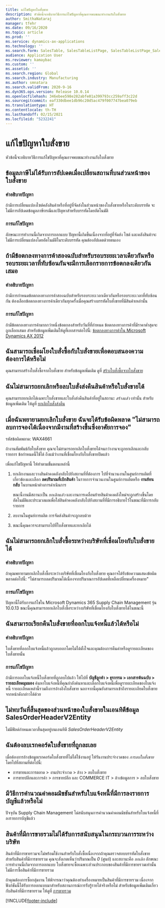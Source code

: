 ```yaml
---
title: แก้ไขปัญหาใบสั่งขาย
description: หัวข้อนี้จะอธิบายวิธีการแก้ไขปัญหาที่คุณอาจพบขณะทำงานกับใบสั่งขาย
author: SmithaNataraj
manager: tfehr
ms.date: 09/16/2020
ms.topic: article
ms.prod: ''
ms.service: dynamics-ax-applications
ms.technology: ''
ms.search.form: SalesTable, SalesTableListPage, SalesTableListPage_SalesCancelOrder
audience: Application User
ms.reviewer: kamaybac
ms.custom: ''
ms.assetid: ''
ms.search.region: Global
ms.search.industry: Manufacturing
ms.author: smnatara
ms.search.validFrom: 2020-9-16
ms.dyn365.ops.version: Release 10.0.14
ms.openlocfilehash: 346ebee598e282abfe01a399793cc259aff3c22d
ms.sourcegitcommit: eaf330dbee1db96c20d5ac479f007747bea079eb
ms.translationtype: HT
ms.contentlocale: th-TH
ms.lasthandoff: 02/15/2021
ms.locfileid: "5232241"
---
```

# <a name="troubleshoot-sales-orders"></a>แก้ไขปัญหาใบสั่งขาย

หัวข้อนี้จะอธิบายวิธีการแก้ไขปัญหาที่คุณอาจพบขณะทำงานกับใบสั่งขาย

## <a name="the-tax-information-isnt-updated-if-i-change-the-location-on-a-sales-order-header"></a>ข้อมูลภาษีไม่ได้รับการอัปเดตเมื่อเปลี่ยนสถานที่บนส่วนหน้าของใบสั่งขาย

### <a name="issue-description"></a>คำอธิบายปัญหา

ถ้ามีการเปลี่ยนแปลงไซต์คลังสินค้าหรือที่อยู่ที่จัดส่งในส่วนหน้าของใบสั่งขายหรือในระดับบรรทัด จะไม่มีการอัปเดตข้อมูลภาษีกรณีและปัญหาสำหรับบรรทัดโดยอัตโนมัติ

### <a name="issue-resolution"></a>การแก้ไขปัญหา

ลักษณะการทำงานนี้เกิดจากการออกแบบ ปัญหานี้เกิดขึ้นเนื่องจากที่อยู่ที่จัดส่ง ไซต์ และคลังสินค้าจะไม่มีการเปลี่ยนแปลงโดยอัตโนมัติในระดับบรรทัด คุณต้องอัปเดตด้วยตนเอง

## <a name="if-there-are-two-trade-agreements-for-the-same-period-or-overlapping-periods-the-same-agreement-line-is-always-selected"></a>ถ้ามีข้อตกลงทางการค้าสองฉบับสำหรับรอบระยะเวลาเดียวกันหรือรอบระยะเวลาที่ทับซ้อนกันจะมีการเลือกรายการข้อตกลงเดียวกันเสมอ

### <a name="issue-description"></a>คำอธิบายปัญหา

ถ้ามีการกำหนดข้อตกลงทางการค้าสองฉบับสำหรับรอบระยะเวลาเดียวกันหรือรอบระยะเวลาที่ทับซ้อนกัน ต้องเลือกข้อตกลงทางการค้าเดียวกันทุกครั้งเมื่อคุณสร้างบรรทัดใบสั่งขายที่มีสินค้าเหล่านั้น

### <a name="issue-resolution"></a>การแก้ไขปัญหา

ถ้ามีข้อตกลงทางการค้ามากกว่าหนึ่งข้อตกลงสำหรับวันที่ที่กำหนด ข้อตกลงทางการค้าที่มีราคาต่ำสุดจะถูกเลือกเสมอ สำหรับข้อมูลเพิ่มเติมให้ดูที่เอกสารต่อไปนี้: [ข้อตกลงทางการค้าใน Microsoft Dynamics AX 2012](https://www.axug.com/HigherLogic/System/DownloadDocumentFile.ashx?DocumentFileKey=3396a3a8-1f48-4d85-8cd6-5fa982f62e90)

## <a name="can-i-link-a-purchase-order-to-a-sales-order-to-fulfill-demand"></a>ฉันสามารถเชื่อมโยงใบสั่งซื้อกับใบสั่งขายเพื่อตอบสนองความต้องการได้หรือไม่

คุณสามารถสร้างใบสั่งซื้อจากใบสั่งขาย สำหรับข้อมูลเพิ่มเติม ดูที่ [สร้างใบสั่งซื้อจากใบสั่งขาย](tasks/create-purchase-order-sales-order.md)

## <a name="i-cant-cancel-or-delete-a-return-order-or-a-sales-order"></a>ฉันไม่สามารถยกเลิกหรือลบใบสั่งส่งคืนสินค้าหรือใบสั่งขายได้

คุณสามารถยกเลิกได้เฉพาะใบสั่งขายและใบสั่งส่งคืนสินค้าที่อยู่ในสถานะ *สร้างแล้ว* เท่านั้น สำหรับข้อมูลเพิ่มเติม ให้ดูที่ [ยกเลิกใบสั่งส่งคืน](../service-management/cancel-return-order.md)

## <a name="when-i-try-to-cancel-a-sales-order-i-receive-a-reservations-cannot-be-removed-because-there-is-work-created-which-relies-on-the-reservations-error"></a>เมื่อฉันพยายามยกเลิกใบสั่งขาย ฉันจะได้รับข้อผิดพลาด "ไม่สามารถลบการจองได้เนื่องจากมีงานที่สร้างขึ้นซึ่งอาศัยการจอง"

รหัสข้อผิดพลาด: WAX4661

ถ้างานสัมพันธ์กับใบสั่งขาย คุณจะไม่สามารถยกเลิกใบสั่งขายได้จนกว่างานจะถูกยกเลิกและกลับรายการ ข้อกำหนดนี้ใช้ได้ ถึงแม้ว่างานที่เชื่อมโยงกับใบสั่งขายปิดแล้ว

เพื่อแก้ไขปัญหานี้ ให้ทำตามขั้นตอนเหล่านี้

1. ยกเลิกงานและวางสินค้าคงคลังกลับไปยังสถานที่ที่ต้องการ ไปที่จำนวนงานในศูนย์การผลิตที่เกี่ยวข้องและเลือก **ลดปริมาณที่เบิกสินค้า** ในรายการจำนวนงานในศูนย์การผลิตหรือ **งานย้อนกลับ** ในบานหน้าต่างการดำเนินการ

    ขณะนี้งานมีสถานะเป็น *ยกเลิกแล้ว* และงานการเคลื่อนย้ายสินค้าคงคลังใหม่จะถูกสร้างขึ้นโดยอัตโนมัติและประมวลผลเพื่อใส่สินค้าคงคลังกลับไปยังสถานที่ที่มีการอธิบายไว้ในขณะที่มีการกลับรายการ

2. ลบงานในศูนย์การผลิต การจัดส่งสินค้าจะถูกลบด้วย
3. ขณะนี้คุณควรจะสามารถไปที่ใบสั่งขายและยกเลิกได้

## <a name="i-cant-cancel-an-intercompany-purchase-order-that-is-linked-to-a-sales-order"></a>ฉันไม่สามารถยกเลิกใบสั่งซื้อระหว่างบริษัทที่เชื่อมโยงกับใบสั่งขายได้

### <a name="issue-description"></a>คำอธิบายปัญหา

ถ้าคุณพยายามยกเลิกใบสั่งซื้อระหว่างบริษัทที่เชื่อมโยงกับใบสั่งขาย คุณอาจได้รับข้อความแสดงข้อผิดพลาดต่อไปนี้: "ไม่สามารถลดปริมาณได้เนื่องจากปริมาณการอัปเดตที่เหลือเปลี่ยนเครื่องหมาย"

### <a name="issue-resolution"></a>การแก้ไขปัญหา

ปัญหานี้ได้รับการแก้ไขใน Microsoft Dynamics 365 Supply Chain Management รุ่น 10.0.13 ขณะนี้คุณสามารถยกเลิกใบสั่งซื้อระหว่างบริษัทที่เชื่อมโยงกับใบสั่งขายได้ในขณะนี้

## <a name="can-i-restore-an-invoiced-sales-order-that-was-deleted"></a>ฉันสามารถเรียกคืนใบสั่งขายที่ออกใบแจ้งหนี้แล้วได้หรือไม่

### <a name="issue-description"></a>คำอธิบายปัญหา

ใบสั่งขายที่ออกใบแจ้งหนี้แล้วถูกลบออกโดยไม่ได้ตั้งใจและคุณต้องการคืนค่าหรือดูรายละเอียดของใบสั่งขายนั้น

### <a name="issue-resolution"></a>การแก้ไขปัญหา

ถ้ามีการออกใบแจ้งหนี้ใบสั่งขายที่ถูกลบไปแล้ว ให้ไปที่ **บัญชีลูกค้า \> ธุรกรรม \> เอกสารต้นฉบับ \> รายละเอียดมุมมอง** ค้นหาใบแจ้งหนี้ที่คุณกำลังค้นหาและเลือกใบแจ้งหนี้เพื่อดูรายละเอียดของใบแจ้งหนี้ รายละเอียดเหล่านี้รวมถึงการอ้างอิงใบสั่งขาย นอกจากนี้คุณยังสามารถเข้าถึงรายละเอียดใบสั่งขายจากหน้าดังกล่าวได้ด้วย

## <a name="the-deadline-of-a-sales-order-header-cant-be-found-in-the-salesorderheaderv2entity-data-entity"></a>ไม่พบวันที่สิ้นสุดของส่วนหน้าของใบสั่งขายในเอนทิตีข้อมูล SalesOrderHeaderV2Entity

ไม่มีฟิลด์กำหนดเวลาสิ้นสุดอยู่บนเอนทิตี *SalesOrderHeaderV2Entity*

## <a name="i-must-delete-orphaned-sales-order-records"></a>ฉันต้องลบเรกคอร์ดใบสั่งขายที่ถูกละเลย

เมื่อต้องการล้างข้อมูลเรกคอร์ดใบสั่งขายที่ไม่ได้ใช้งานอยู่ ให้รันงานประจำงวดของ *การลบใบสั่งขาย* โดยไปที่สถานที่ต่อไปนี้:

- การขายและการตลาด \> งานประจำงวด \> ล้าง \> ลบใบสั่งขาย
- การขายปลีกและการค้า \> การขายปลีก และ COMMERCE IT \> ล้างข้อมูลการ \> ลบใบสั่งขาย

## <a name="is-there-a-way-to-calculate-commissions-on-invoices-that-have-already-been-posted"></a>มีวิธีการคำนวณค่าคอมมิชชันสำหรับใบแจ้งหนี้ที่มีการลงรายการบัญชีแล้วหรือไม่

ปัจจุบัน Supply Chain Management ไม่สนับสนุนการคำนวณค่าคอมมิชชันสำหรับใบแจ้งหนี้ที่ลงรายการบัญชีแล้ว

## <a name="a-bundle-item-isnt-supported-in-an-intercompany-process"></a>สินค้าที่มีการขายรวมไม่ได้รับการสนับสนุนในกระบวนการระหว่างบริษัท

สินค้าที่มีการขายรวมจะไม่พร้อมใช้งานสำหรับใบสั่งซื้อเนื่องจากถ้าคุณตรวจสอบบรรทัดใบสั่งขายสำหรับสินค้าที่มีการขายรวม คุณจะสังเกตเห็นว่าปริมาณเป็น *0* (ศูนย์) และสถานะคือ *ยกเลิก* ลักษณะการทำงานนี้เกิดจากการออกแบบ ใบสั่งขายจะซื้อเฉพาะส่วนประกอบของสินค้าที่มีการขายรวมเท่านั้น ไม่มีการซื้อสินค้าที่มีการขายรวม

ถ้าคุณต้องการซื้อกลุ่มงาน ให้พิจารณาว่าคุณต้องทำเครื่องหมายเป็นสินค้าที่มีการขายรวม เนื่องจากฟังก์ชันนี้ได้รับการออกแบบมาสำหรับสถานการณ์การรับรู้รายได้จริงหรือไม่ สำหรับข้อมูลเพิ่มเติมเกี่ยวกับสินค้าที่มีการขายรวม ให้ดูที่ [การขายรวม](../../finance/accounts-receivable/revenue-recognition-setup.md#bundles)


[!INCLUDE[footer-include](../../includes/footer-banner.md)]